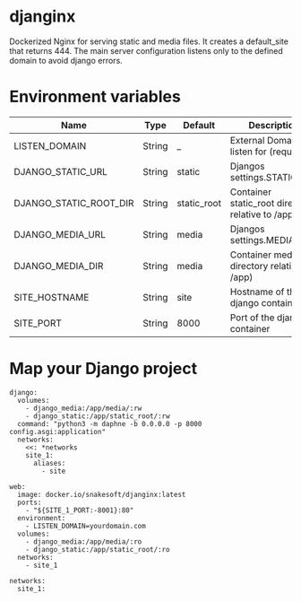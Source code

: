 
# djanginx

Dockerized Nginx for serving static and media files.
It creates a default_site that returns 444.
The main server configuration listens only to the defined domain to avoid django errors.


# Environment variables

| Name                       | Type          | Default     | Description                                       |
| ---------------------------| ------------- | ----------- | ------------------------------------------------- |
| LISTEN_DOMAIN              | String        | _           | External Domain to listen for (required!)         |
| DJANGO_STATIC_URL          | String        | static      | Djangos settings.STATIC_URL                       |
| DJANGO_STATIC_ROOT_DIR     | String        | static_root | Container static_root directory relative to /app) |
| DJANGO_MEDIA_URL           | String        | media       | Djangos settings.MEDIA_URL                        |
| DJANGO_MEDIA_DIR           | String        | media       | Container media directory relative to /app)       |
| SITE_HOSTNAME              | String        | site        | Hostname of the django container                  |
| SITE_PORT                  | String        | 8000        | Port of the django container                      |


# Map your Django project

```
django:
  volumes:
    - django_media:/app/media/:rw
    - django_static:/app/static_root/:rw
  command: "python3 -m daphne -b 0.0.0.0 -p 8000 config.asgi:application"
  networks:
    <<: *networks
    site_1:
      aliases:
        - site

web:
  image: docker.io/snakesoft/djanginx:latest
  ports:
    - "${SITE_1_PORT:-8001}:80"
  environment:
    - LISTEN_DOMAIN=yourdomain.com
  volumes:
    - django_media:/app/media/:ro
    - django_static:/app/static_root/:ro
  networks:
    - site_1

networks:
  site_1:
```
